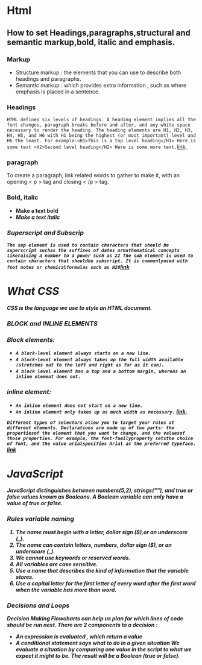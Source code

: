 # Html
## How to set Headings,paragraphs,structural and semantic markup,bold, italic and emphasis.
### Markup
* Structure markup : the elements that you can use to describe both headings and paragraphs.
* Semantic markup : which provides extra information , such as where emphasis is placed in a sentence.
 ### Headings
 ```HTML defines six levels of headings. A heading element implies all the font changes, paragraph breaks before and after, and any white space necessary to render the heading. The heading elements are H1, H2, H3, H4, H5, and H6 with H1 being the highest (or most important) level and H6 the least. For example:<H1>This is a top level heading</H1> Here is some text <H2>Second level heading</H2> Here is some more text.```[link](https://www.w3.org/MarkUp/html3/headings.html).
### paragraph
To create a paragraph, link related words to gather to make it, with an opening < p >
tag and closing < /p > tag.
### Bold, italic
* <b> **Make a text bold**
* <i> *Make a text italic*

### Superscript and Subscrip
`The sup element is used
to contain characters that should be superscript suchas the suffixes of dates ormathematical concepts likeraising a number to a power such as 22
The sub element is used to contain characters that shouldbe subscript. It is commonlyused with foot notes or chemicalformulas such as H20`[link](https://wtf.tw/ref/duckett.pdf)
# What CSS
CSS is the language we use to style an HTML document.
### BLOCK and INLINE ELEMENTS
### Block elements:
* ``A block-level element always starts on a new line.``
* ``A block-level element always takes up the full width available (stretches out to the left and right as far as it can).``
* ``A block level element has a top and a bottom margin, whereas an inline element does not.``
### inline element:
* ``An inline element does not start on a new line.``
* ``An inline element only takes up as much width as necessary.``
[link](https://www.w3schools.com/html/html_blocks.asp).

``Different types of selectors allow you to target your rules at different elements.
 Declarations are made up of two parts: the propertiesof the element that you want to change, and the valuesof those properties. For example, the font-familyproperty setsthe choice of font, and the value arialspecifies Arial as the preferred typeface.`` [link](https://wtf.tw/ref/duckett.pdf)
# JavaScript
JavaScript distinguishes between numbers(5,2), strings(""), and true or false values known as Booleans.
A Boolean variable can only have a value of true or fa1se.
### Rules variable naming 
1. The name must begin with a letter, dollar sign ($),or an underscore (_).
2. The name can contain letters, numbers, dollar sign ($), or an underscore (_).
3. We cannot use keywords or reserved words.
4. All variables are case sensitive.
5. Use a name that describes the kind of information that the variable stores.
6. Use a capital letter for the first letter of every word after the first word when the variable has more than word.
### Decisions and Loops
Decision Making Flowcharts can help us plan for which lines of code should be run next. There are 2 components to a decision :
* An expression is evaluated , which return a value
* A conditional statement says what to do in a given situation
We evaluate a situation by comparing one value in the script to what we expect it might to be. The result will be a Boolean (true or false).

